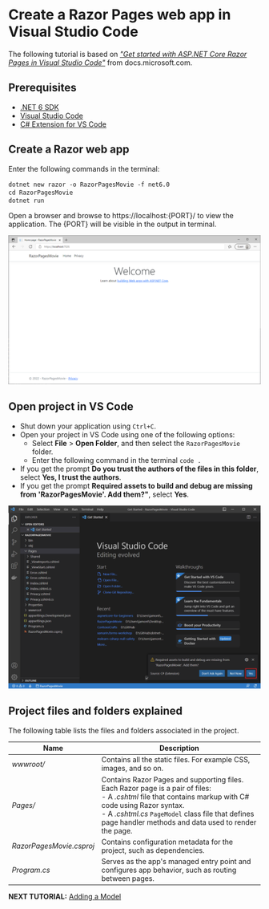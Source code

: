 # Create a Razor Pages web app in Visual Studio Code

The following tutorial is based on [*"Get started with ASP.NET Core Razor Pages in Visual Studio Code"*](https://docs.microsoft.com/aspnet/core/tutorials/razor-pages-vsc/razor-pages-start) from docs.microsoft.com.

## Prerequisites

* [.NET 6 SDK](https://dotnet.microsoft.com/download/dotnet/6.0)
* [Visual Studio Code](https://code.visualstudio.com/?wt.mc_id=adw-brand&gclid=Cj0KCQjwqYfWBRDPARIsABjQRYwLe3b9dJMixA98s8nS8QfuNBKGsiRVRXzB93fe4E27LGK5KLrGcnYaAgdREALw_wcB)
* [C# Extension for VS Code](https://marketplace.visualstudio.com/items?itemName=ms-dotnettools.csharp)

## Create a Razor web app

Enter the following commands in the terminal:

 ```console
dotnet new razor -o RazorPagesMovie -f net6.0
cd RazorPagesMovie
dotnet run
```

Open a browser and browse to https://localhost:{PORT}/ to view the application. The {PORT} will be visible in the output in terminal.

![](images/razor-page.png)

## Open project in VS Code

* Shut down your application using `Ctrl+C`.
* Open your project in VS Code using one of the following options:
  * Select **File** > **Open Folder**, and then select the `RazorPagesMovie` folder.
  * Enter the following command in the terminal `code .`
* If you get the prompt **Do you trust the authors of the files in this folder**, select **Yes, I trust the authors**.
* If you get the prompt **Required assets to build and debug are missing from 'RazorPagesMovie'. Add them?"**, select **Yes**.

![](images/open-vs-code.png)

## Project files and folders explained

The following table lists the files and folders associated in the project.

| Name                     | Description                                                                                         |
| ------------------------ |-----------------------------------------------------------------------------------------------------|
| *wwwroot/*               | Contains all the static files. For example CSS, images, and so on.                                  |
| *Pages/*                 | Contains Razor Pages and supporting files. Each Razor page is a pair of files:<br/>- A *.cshtml* file that contains markup with C# code using Razor syntax.<br/>- A *.cshtml.cs* `PageModel` class file that defines page handler methods and data used to render the page.                                                                                        |
| *RazorPagesMovie.csproj* | Contains configuration metadata for the project, such as dependencies.                              |
| *Program.cs*             | Serves as the app's managed entry point and configures app behavior, such as routing between pages. |

**NEXT TUTORIAL:** [Adding a Model](../2-Add%20a%20model/Addamodel.md)
